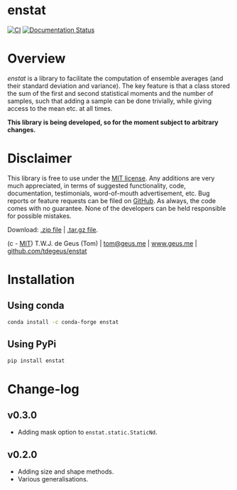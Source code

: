 # enstat

[![CI](https://github.com/tdegeus/enstat/workflows/CI/badge.svg)](https://github.com/tdegeus/enstat/actions)
[![Documentation Status](https://readthedocs.org/projects/enstat/badge/?version=latest)](https://enstat.readthedocs.io)

# Overview

*enstat* is a library to facilitate the computation of ensemble averages 
(and their standard deviation and variance). 
The key feature is that a class stored the sum of the first and second statistical moments
and the number of samples, 
such that adding a sample can be done trivially, while giving access to the mean etc.
at all times.

**This library is being developed, so for the moment subject to arbitrary changes.**

# Disclaimer

This library is free to use under the
[MIT license](https://github.com/tdegeus/enstat/blob/master/LICENSE).
Any additions are very much appreciated, in terms of suggested functionality, code,
documentation, testimonials, word-of-mouth advertisement, etc.
Bug reports or feature requests can be filed on
[GitHub](https://github.com/tdegeus/enstat).
As always, the code comes with no guarantee.
None of the developers can be held responsible for possible mistakes.

Download: 
[.zip file](https://github.com/tdegeus/enstat/zipball/master) |
[.tar.gz file](https://github.com/tdegeus/enstat/tarball/master).

(c - [MIT](https://github.com/tdegeus/enstat/blob/master/LICENSE))
T.W.J. de Geus (Tom) | tom@geus.me | www.geus.me |
[github.com/tdegeus/enstat](https://github.com/tdegeus/enstat)

# Installation

## Using conda

```bash
conda install -c conda-forge enstat
```

## Using PyPi

```bash
pip install enstat
```

# Change-log

## v0.3.0

*   Adding mask option to `enstat.static.StaticNd`.

## v0.2.0

*   Adding size and shape methods.
*   Various generalisations.
